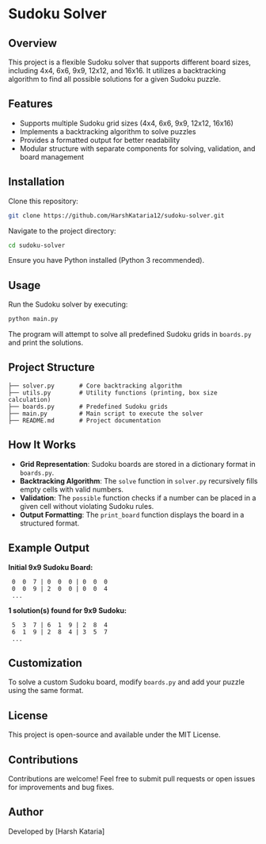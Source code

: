 # Sudoku Solver

## Overview

This project is a flexible Sudoku solver that supports different board sizes, including 4x4, 6x6, 9x9, 12x12, and 16x16. It utilizes a backtracking algorithm to find all possible solutions for a given Sudoku puzzle.

## Features

- Supports multiple Sudoku grid sizes (4x4, 6x6, 9x9, 12x12, 16x16)
- Implements a backtracking algorithm to solve puzzles
- Provides a formatted output for better readability
- Modular structure with separate components for solving, validation, and board management

## Installation

Clone this repository:

```bash
git clone https://github.com/HarshKataria12/sudoku-solver.git
```

Navigate to the project directory:

```bash
cd sudoku-solver
```

Ensure you have Python installed (Python 3 recommended).

## Usage

Run the Sudoku solver by executing:

```bash
python main.py
```

The program will attempt to solve all predefined Sudoku grids in `boards.py` and print the solutions.

## Project Structure

```
├── solver.py       # Core backtracking algorithm
├── utils.py        # Utility functions (printing, box size calculation)
├── boards.py       # Predefined Sudoku grids
├── main.py         # Main script to execute the solver
├── README.md       # Project documentation
```

## How It Works

- **Grid Representation**: Sudoku boards are stored in a dictionary format in `boards.py`.
- **Backtracking Algorithm**: The `solve` function in `solver.py` recursively fills empty cells with valid numbers.
- **Validation**: The `possible` function checks if a number can be placed in a given cell without violating Sudoku rules.
- **Output Formatting**: The `print_board` function displays the board in a structured format.

## Example Output

**Initial 9x9 Sudoku Board:**
```
 0  0  7 | 0  0  0 | 0  0  0
 0  0  9 | 2  0  0 | 0  0  4
 ...
```

**1 solution(s) found for 9x9 Sudoku:**
```
 5  3  7 | 6  1  9 | 2  8  4
 6  1  9 | 2  8  4 | 3  5  7
 ...
```

## Customization

To solve a custom Sudoku board, modify `boards.py` and add your puzzle using the same format.

## License

This project is open-source and available under the MIT License.

## Contributions

Contributions are welcome! Feel free to submit pull requests or open issues for improvements and bug fixes.

## Author

Developed by [Harsh Kataria]



